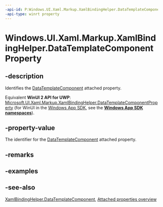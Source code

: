 ```yaml
---
-api-id: P:Windows.UI.Xaml.Markup.XamlBindingHelper.DataTemplateComponentProperty
-api-type: winrt property
---
```


<!-- Property syntax
public Windows.UI.Xaml.DependencyProperty DataTemplateComponentProperty { get; }
-->

# Windows.UI.Xaml.Markup.XamlBindingHelper.DataTemplateComponentProperty

## -description
Identifies the [DataTemplateComponent](xamlbindinghelper_datatemplatecomponent.md) attached property.

Equivalent **WinUI 2 API for UWP**: [Microsoft.UI.Xaml.Markup.XamlBindingHelper.DataTemplateComponentProperty](/windows/winui/api/microsoft.ui.xaml.markup.xamlbindinghelper.datatemplatecomponentproperty) (for WinUI in the [Windows App SDK](/windows/apps/windows-app-sdk/), see the **[Windows App SDK namespaces](/windows/windows-app-sdk/api/winrt/)**).

## -property-value
The identifier for the [DataTemplateComponent](xamlbindinghelper_datatemplatecomponent.md) attached property.

## -remarks

## -examples

## -see-also

[XamlBindingHelper.DataTemplateComponent](xamlbindinghelper_datatemplatecomponent.md), [Attached properties overview](/windows/uwp/xaml-platform/attached-properties-overview)
